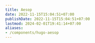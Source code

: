 ```yaml
---
title: Aesop
date: 2022-11-15T15:04:51+07:00
publishDate: 2022-11-15T15:04:51+07:00
lastmod: 2024-02-01T19:41:14+07:00
aliases:
- /components/hugo-aesop
---
```


